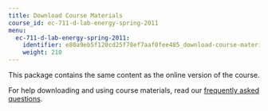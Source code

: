 ```yaml
---
title: Download Course Materials
course_id: ec-711-d-lab-energy-spring-2011
menu:
  ec-711-d-lab-energy-spring-2011:
    identifier: e80a9eb5f120cd25f78ef7aaf0fee485_download-course-materials
    weight: 210
---
```

This package contains the same content as the online version of the course.

For help downloading and using course materials, read our [frequently asked questions](http://ocw.mit.edu/help/faq-technology/).